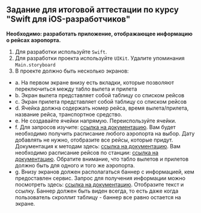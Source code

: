 ## Задание для итоговой аттестации по курсу "Swift для iOS-разработчиков"
**Необходимо: разработать приложение, отображающее информацию о рейсах
аэропорта.**
1. Для разработки используйте `Swift`.
2. Для разработки проекта используйте `UIKit`. Удалите упоминания
`Main.storyboard`
3. В проекте должно быть несколько экранов:
  - a. На первом экране внизу есть вкладки, которые позволяют
переключиться между табло вылета и прилета
  - b. Экран вылета представляет собой таблицу со списком рейсов
  - c. Экран прилета представляет собой таблицу со списком рейсов
  - d. Ячейка должна содержать номер рейса, время вылета/прилета,
название рейса, транспортное средство.
  - e. Не создавайте ячейки напрямую. Переиспользуйте ячейки.
  - f. Для запросов изучите: [ссылка на документацию](https://yandex.ru/dev/rasp/raspapi/). Вам будет
необходимо получить расписание любого аэропорта на выбор.
Дату добавлять не нужно, отобразите все рейсы, которые придут.
Документация к методам здесь:
[ссылка на документацию](https://yandex.ru/dev/rasp/doc/reference/schedule-point-point.html).
Вам необходимо расписание рейсов по станции:
[ссылка на документацию](https://yandex.ru/dev/rasp/doc/reference/schedule-on-station.html).
Обратите внимание, что табло вылетов и прилетов должно быть
для одного и того же аэропорта.
  - g. Внизу экранов должен располагаться баннер с информацией, кем
предоставлен сервис. Запрос для получения информации можно
посмотреть здесь:
[ссылка на документацию](https://yandex.ru/dev/rasp/doc/reference/query-copyright.html).
Отобразите текст и ссылку. Баннер должен быть виден всегда, то
есть даже когда пользователь скроллит таблицу - баннер все
равно остается на экране.
